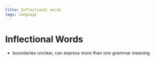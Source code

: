 ```yaml
---
title: Inflectional words
tags: language
---
```


# Inflectional Words
- boundaries unclear, can express more than one grammar meaning


